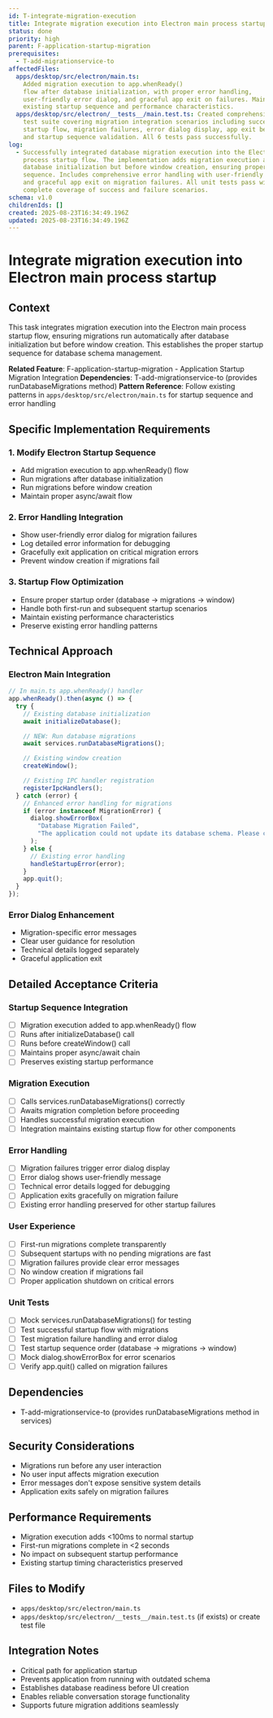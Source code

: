 ```yaml
---
id: T-integrate-migration-execution
title: Integrate migration execution into Electron main process startup
status: done
priority: high
parent: F-application-startup-migration
prerequisites:
  - T-add-migrationservice-to
affectedFiles:
  apps/desktop/src/electron/main.ts:
    Added migration execution to app.whenReady()
    flow after database initialization, with proper error handling,
    user-friendly error dialog, and graceful app exit on failures. Maintains
    existing startup sequence and performance characteristics.
  apps/desktop/src/electron/__tests__/main.test.ts: Created comprehensive unit
    test suite covering migration integration scenarios including successful
    startup flow, migration failures, error dialog display, app exit behavior,
    and startup sequence validation. All 6 tests pass successfully.
log:
  - Successfully integrated database migration execution into the Electron main
    process startup flow. The implementation adds migration execution after
    database initialization but before window creation, ensuring proper startup
    sequence. Includes comprehensive error handling with user-friendly dialogs
    and graceful app exit on migration failures. All unit tests pass with
    complete coverage of success and failure scenarios.
schema: v1.0
childrenIds: []
created: 2025-08-23T16:34:49.196Z
updated: 2025-08-23T16:34:49.196Z
---
```


# Integrate migration execution into Electron main process startup

## Context

This task integrates migration execution into the Electron main process startup flow, ensuring migrations run automatically after database initialization but before window creation. This establishes the proper startup sequence for database schema management.

**Related Feature**: F-application-startup-migration - Application Startup Migration Integration
**Dependencies**: T-add-migrationservice-to (provides runDatabaseMigrations method)
**Pattern Reference**: Follow existing patterns in `apps/desktop/src/electron/main.ts` for startup sequence and error handling

## Specific Implementation Requirements

### 1. Modify Electron Startup Sequence

- Add migration execution to app.whenReady() flow
- Run migrations after database initialization
- Run migrations before window creation
- Maintain proper async/await flow

### 2. Error Handling Integration

- Show user-friendly error dialog for migration failures
- Log detailed error information for debugging
- Gracefully exit application on critical migration errors
- Prevent window creation if migrations fail

### 3. Startup Flow Optimization

- Ensure proper startup order (database → migrations → window)
- Handle both first-run and subsequent startup scenarios
- Maintain existing performance characteristics
- Preserve existing error handling patterns

## Technical Approach

### Electron Main Integration

```typescript
// In main.ts app.whenReady() handler
app.whenReady().then(async () => {
  try {
    // Existing database initialization
    await initializeDatabase();

    // NEW: Run database migrations
    await services.runDatabaseMigrations();

    // Existing window creation
    createWindow();

    // Existing IPC handler registration
    registerIpcHandlers();
  } catch (error) {
    // Enhanced error handling for migrations
    if (error instanceof MigrationError) {
      dialog.showErrorBox(
        "Database Migration Failed",
        "The application could not update its database schema. Please contact support.",
      );
    } else {
      // Existing error handling
      handleStartupError(error);
    }
    app.quit();
  }
});
```

### Error Dialog Enhancement

- Migration-specific error messages
- Clear user guidance for resolution
- Technical details logged separately
- Graceful application exit

## Detailed Acceptance Criteria

### Startup Sequence Integration

- [ ] Migration execution added to app.whenReady() flow
- [ ] Runs after initializeDatabase() call
- [ ] Runs before createWindow() call
- [ ] Maintains proper async/await chain
- [ ] Preserves existing startup performance

### Migration Execution

- [ ] Calls services.runDatabaseMigrations() correctly
- [ ] Awaits migration completion before proceeding
- [ ] Handles successful migration execution
- [ ] Integration maintains existing startup flow for other components

### Error Handling

- [ ] Migration failures trigger error dialog display
- [ ] Error dialog shows user-friendly message
- [ ] Technical error details logged for debugging
- [ ] Application exits gracefully on migration failure
- [ ] Existing error handling preserved for other startup failures

### User Experience

- [ ] First-run migrations complete transparently
- [ ] Subsequent startups with no pending migrations are fast
- [ ] Migration failures provide clear error messages
- [ ] No window creation if migrations fail
- [ ] Proper application shutdown on critical errors

### Unit Tests

- [ ] Mock services.runDatabaseMigrations() for testing
- [ ] Test successful startup flow with migrations
- [ ] Test migration failure handling and error dialog
- [ ] Test startup sequence order (database → migrations → window)
- [ ] Mock dialog.showErrorBox for error scenarios
- [ ] Verify app.quit() called on migration failures

## Dependencies

- T-add-migrationservice-to (provides runDatabaseMigrations method in services)

## Security Considerations

- Migrations run before any user interaction
- No user input affects migration execution
- Error messages don't expose sensitive system details
- Application exits safely on migration failures

## Performance Requirements

- Migration execution adds <100ms to normal startup
- First-run migrations complete in <2 seconds
- No impact on subsequent startup performance
- Existing startup timing characteristics preserved

## Files to Modify

- `apps/desktop/src/electron/main.ts`
- `apps/desktop/src/electron/__tests__/main.test.ts` (if exists) or create test file

## Integration Notes

- Critical path for application startup
- Prevents application from running with outdated schema
- Establishes database readiness before UI creation
- Enables reliable conversation storage functionality
- Supports future migration additions seamlessly
